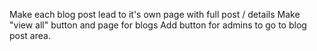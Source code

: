 Make each blog post lead to it's own page with full post / details
Make "view all" button and page for blogs
Add button for admins to go to blog post area.